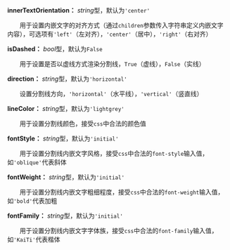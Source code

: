 **innerTextOrientation：** *string*型，默认为`'center'`

　　用于设置内嵌文字的对齐方式（通过`children`参数传入字符串定义内嵌文字内容），可选项有`'left'`（左对齐），`'center'`（居中），`'right'`（右对齐）

**isDashed：** *bool*型，默认为`False`

　　用于设置是否以虚线方式渲染分割线，`True`（虚线），`False`（实线）

**direction：** *string*型，默认为`'horizontal'`

　　设置分割线方向，`'horizontal'`（水平线），`'vertical'`（竖直线）

**lineColor：** *string*型，默认为`'lightgrey'`

　　用于设置分割线颜色，接受`css`中合法的颜色值

**fontStyle：** *string*型，默认为`'initial'`

　　用于设置分割线内嵌文字风格，接受`css`中合法的`font-style`输入值，如`'oblique'`代表斜体

**fontWeight：** *string*型，默认为`'initial'`

　　用于设置分割线内嵌文字粗细程度，接受`css`中合法的`font-weight`输入值，如`'bold'`代表加粗

**fontFamily：** *string*型，默认为`'initial'`

　　用于设置分割线内嵌文字字体族，接受`css`中合法的`font-family`输入值，如`'KaiTi'`代表楷体